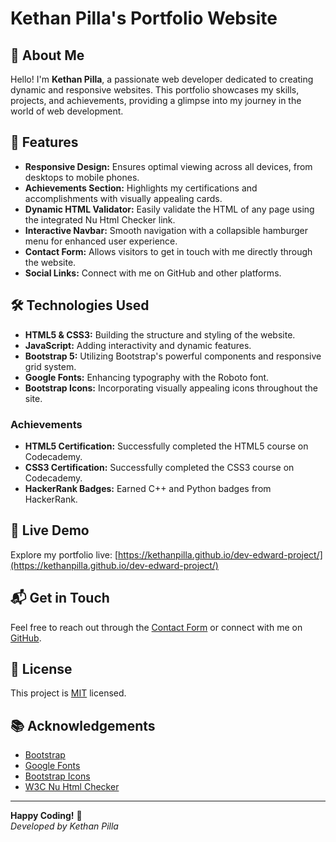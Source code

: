 # Kethan Pilla's Portfolio Website


## 🌟 About Me

Hello! I'm **Kethan Pilla**, a passionate web developer dedicated to creating dynamic and responsive websites. This portfolio showcases my skills, projects, and achievements, providing a glimpse into my journey in the world of web development.

## 🚀 Features

- **Responsive Design:** Ensures optimal viewing across all devices, from desktops to mobile phones.
- **Achievements Section:** Highlights my certifications and accomplishments with visually appealing cards.
- **Dynamic HTML Validator:** Easily validate the HTML of any page using the integrated Nu Html Checker link.
- **Interactive Navbar:** Smooth navigation with a collapsible hamburger menu for enhanced user experience.
- **Contact Form:** Allows visitors to get in touch with me directly through the website.
- **Social Links:** Connect with me on GitHub and other platforms.

## 🛠 Technologies Used

- **HTML5 & CSS3:** Building the structure and styling of the website.
- **JavaScript:** Adding interactivity and dynamic features.
- **Bootstrap 5:** Utilizing Bootstrap's powerful components and responsive grid system.
- **Google Fonts:** Enhancing typography with the Roboto font.
- **Bootstrap Icons:** Incorporating visually appealing icons throughout the site.

### Achievements

- **HTML5 Certification:** Successfully completed the HTML5 course on Codecademy.
- **CSS3 Certification:** Successfully completed the CSS3 course on Codecademy.
- **HackerRank Badges:** Earned C++ and Python badges from HackerRank.


## 🔗 Live Demo

Explore my portfolio live: [https://kethanpilla.github.io/dev-edward-project/](https://kethanpilla.github.io/dev-edward-project/)

## 📬 Get in Touch

Feel free to reach out through the [Contact Form](#contact-section) or connect with me on [GitHub](https://github.com/KethanPilla).

## 📝 License

This project is [MIT](LICENSE) licensed.

## 📚 Acknowledgements

- [Bootstrap](https://getbootstrap.com/)
- [Google Fonts](https://fonts.google.com/)
- [Bootstrap Icons](https://icons.getbootstrap.com/)
- [W3C Nu Html Checker](https://validator.w3.org/nu/)

---

**Happy Coding!** 🚀  
*Developed by Kethan Pilla*
